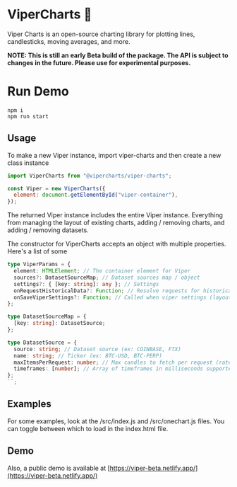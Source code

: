 # ViperCharts 🐍

Viper Charts is an open-source charting library for plotting lines, candlesticks, moving averages, and more.

**NOTE: This is still an early Beta build of the package. The API is subject to changes in the future. Please use for experimental purposes.**

# Run Demo

```
npm i
npm run start
```

## Usage

To make a new Viper instance, import viper-charts and then create a new class instance

```js
import ViperCharts from "@vipercharts/viper-charts";

const Viper = new ViperCharts({
  element: document.getElementById("viper-container"),
});
```

The returned Viper instance includes the entire Viper instance. Everything from managing the layout of existing charts, adding / removing charts, and adding / removing datasets.

The constructor for ViperCharts accepts an object with multiple properties. Here's a list of some

```typescript
type ViperParams = {
  element: HTMLElement; // The container element for Viper
  sources?: DatasetSourceMap; // Dataset sources map / object
  settings?: { [key: string]: any }; // Settings
  onRequestHistoricalData?: Function; // Resolve requests for historical data
  onSaveViperSettings?: Function; // Called when viper settings (layout, charts, indicators) udpates (same layout as settings object)
};

type DatasetSourceMap = {
  [key: string]: DatasetSource;
};

type DatasetSource = {
  source: string; // Dataset source (ex: COINBASE, FTX)
  name: string; // Ticker (ex: BTC-USD, BTC-PERP)
  maxItemsPerRequest: number; // Max candles to fetch per request (rate limiting)
  timeframes: [number]; // Array of timeframes in milliseconds supported by dataset
};
``;
```

## Examples

For some examples, look at the /src/index.js and /src/onechart.js files. You can toggle between which to load in the index.html file.

## Demo

Also, a public demo is available at [https://viper-beta.netlify.app/](https://viper-beta.netlify.app/)
